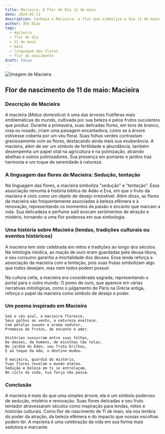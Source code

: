 ```yaml
---
title: Macieira, A Flor do Dia 11 de maio
date: 2024-05-11
description: Conheça o Macieira, a flor que simboliza o dia 11 de maio e seu significado 'Sedução, tentação'. Explore a beleza e o simbolismo desta flor encantadora.
author: 365 Dias
tags:
  - macieira
  - flor do dia
  - 11 de maio
  - maio
  - linguagem das flores
  - flor do nascimento
draft: false
---
```


![Imagem de Macieira](https://cdn.pixabay.com/photo/2022/04/20/20/23/flowers-7146137_640.jpg#center)


## Flor de nascimento de 11 de maio: Macieira

### Descrição de Macieira

A macieira (_Malus domestica_) é uma das árvores frutíferas mais emblemáticas do mundo, cultivada por sua beleza e pelos frutos suculentos que produz. Durante a primavera, suas delicadas flores, em tons de branco, rosa ou rosado, criam uma paisagem encantadora, como se a árvore estivesse coberta por um véu floral. Suas folhas verdes contrastam graciosamente com as flores, destacando ainda mais sua exuberância. A macieira, além de ser um símbolo de fertilidade e abundância, também desempenha um papel vital na agricultura e na polinização, atraindo abelhas e outros polinizadores. Sua presença em pomares e jardins traz harmonia e um toque de serenidade à natureza.

### A linguagem das flores de Macieira: Sedução, tentação

Na linguagem das flores, a macieira simboliza "sedução" e "tentação". Essa associação remonta à história bíblica de Adão e Eva, em que o fruto da macieira é visto como um objeto de desejo irresistível. Além disso, as flores da macieira são frequentemente associadas à beleza efêmera e à renovação, representando os momentos de paixão e encanto que marcam a vida. Sua delicadeza e perfume sutil evocam sentimentos de atração e mistério, tornando-a uma flor poderosa em sua simbologia.

### Uma história sobre Macieira (lendas, tradições culturais ou eventos históricos)

A macieira tem sido celebrada em mitos e tradições ao longo dos séculos. Na mitologia nórdica, as maçãs de ouro eram guardadas pela deusa Iduna, e seu consumo garantia a imortalidade dos deuses. Essa lenda reforça a associação da macieira com a tentação, pois suas frutas simbolizam algo que todos desejam, mas nem todos podem possuir.

Na cultura celta, a macieira era considerada sagrada, representando o portal para o outro mundo. O pomo de ouro, que aparece em várias narrativas mitológicas, como o julgamento de Páris na Grécia antiga, reforça o papel da macieira como símbolo de desejo e poder.

### Um poema inspirado em Macieira

```
Sob o céu azul, a macieira floresce,  
Seus galhos ao vento, a natureza enaltece.  
Com pétalas suaves e aroma sedutor,  
Promessa de frutos, de encanto e amor.  

Histórias sussurram entre suas folhas,  
De deuses, de homens, de escolhas tão tolas.  
No jardim do Éden, seu fruto brilhou,  
E ao toque da mão, o destino mudou.  

Ó macieira, guardiã do mistério,  
Tuas flores revelam o mundo etéreo.  
Sedução e beleza em ti se entrelaçam,  
No ciclo da vida, tua força não passa.
```

### Conclusão

A macieira é mais do que uma simples árvore; ela é um símbolo poderoso de sedução, mistério e renovação. Suas flores delicadas e seu fruto tentador atravessaram séculos como inspiração para lendas, mitos e histórias culturais. Como flor de nascimento de 11 de maio, ela nos lembra do poder da atração, da beleza efêmera e do impacto que nossas escolhas podem ter. A macieira é uma celebração da vida em sua forma mais sedutora e marcante.